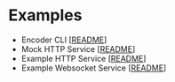 # Examples

- Encoder CLI [[README](encoder/README.md)]
- Mock HTTP Service [[README](mockserver/README.md)]
- Example HTTP Service [[README](httpapp/README.md)]
- Example Websocket Service [[README](websocketapp/README.md)]

